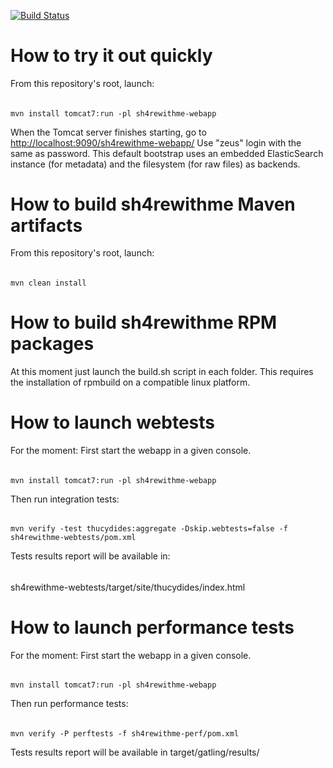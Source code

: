 [![Build Status](https://buildhive.cloudbees.com/job/devopsmercenaries/job/sh4rewithme/badge/icon)](https://buildhive.cloudbees.com/job/devopsmercenaries/job/sh4rewithme/)

How to try it out quickly
========================================
From this repository's root, launch:
######
    mvn install tomcat7:run -pl sh4rewithme-webapp

When the Tomcat server finishes starting, go to <a href="http://localhost:9090/sh4rewithme-webapp">http://localhost:9090/sh4rewithme-webapp/</a>
Use "zeus" login with the same as password. 
This default bootstrap uses an embedded ElasticSearch instance (for metadata) and the filesystem (for raw files) as backends.

How to build sh4rewithme Maven artifacts
========================================
From this repository's root, launch:
######
    mvn clean install

How to build sh4rewithme RPM packages
=====================================
At this moment just launch the build.sh script in each folder.
This requires the installation of rpmbuild on a compatible linux platform.

How to launch webtests
=====================================
For the moment:
First start the webapp in a given console.
######
    mvn install tomcat7:run -pl sh4rewithme-webapp

Then run integration tests:
######
    mvn verify -test thucydides:aggregate -Dskip.webtests=false -f sh4rewithme-webtests/pom.xml

Tests results report will be available in:
######
   sh4rewithme-webtests/target/site/thucydides/index.html

How to launch performance tests
=====================================
For the moment:
First start the webapp in a given console.
######
    mvn install tomcat7:run -pl sh4rewithme-webapp

Then run performance tests:
######
    mvn verify -P perftests -f sh4rewithme-perf/pom.xml

Tests results report will be available in target/gatling/results/
